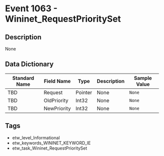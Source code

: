 # Event 1063 - Wininet_RequestPrioritySet

## Description
None

## Data Dictionary
|Standard Name|Field Name|Type|Description|Sample Value|
|---|---|---|---|---|
|TBD|Request|Pointer|None|`None`|
|TBD|OldPriority|Int32|None|`None`|
|TBD|NewPriority|Int32|None|`None`|

## Tags
* etw_level_Informational
* etw_keywords_WININET_KEYWORD_IE
* etw_task_Wininet_RequestPrioritySet